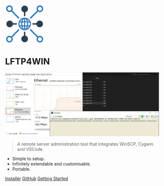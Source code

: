 ![logo](assets/img/logo.png)

# LFTP4WIN

![logo](assets/img-docs/speeds.jpg)

> A remote server administration tool that integrates WinSCP, Cygwin and VSCode.

- Simple to setup.
- Infinitely extendable and customisable.
- Portable.

[Installer](https://github.com/userdocs/LFTP4WIN)
[GitHub](https://github.com/userdocs/LFTP4WIN-CORE)
[Getting Started](README)